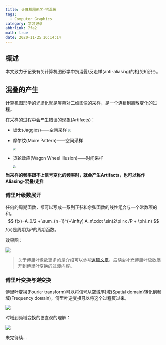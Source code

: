 ```yaml
---
title: 计算机图形学-抗混叠
tags:
  - Computer Graphics
category: 学习记录
abbrlink: 7fa2
math: true
date: 2020-11-25 16:14:14
---
```


## 概述

本文致力于记录有关计算机图形学中抗混叠/反走样(anti-aliasing)的相关知识:snowman:。

<!--more-->

## 混叠的产生

计算机图形学的光栅化就是屏幕对二维图像的采样，是一个连续到离散变化的过程。

在采样的过程中会产生错误的现象(Artifacts)：

- 锯齿(Jaggies)——空间采样
  <img src="https://ibed.csgowiki.top/CG-2-1.png" style="zoom:50%;" />

- 摩尔纹(Moire Pattern)——空间采样

  <img src="https://ibed.csgowiki.top/CG-2-2.png" style="zoom:50%;" />
  
- 货轮效应(Wagon Wheel Illusion)——时间采样
  
  <img src="https://ibed.csgowiki.top/CG-2-3.png" style="zoom:50%;" />

**当采样的频率跟不上信号变化的频率时，就会产生Artifacts，也可以称作Aliasing-混叠/走样**

###   傅里叶级数展开

任何的周期函数，都可以写成一系列正弦和余弦函数的线性组合与一个常数项的和。
$$
f(x)=A_0/2 + \sum_{n=1}^{+\infty} A_n\cdot \sin(2\pi nx /P + \phi_n)
$$
$f(x)$是周期为$P$的周期函数。

效果图：

![](https://ibed.csgowiki.top/CG-2-4.png)

> 关于傅里叶级数更多的是介绍可以参考[这篇文章](https://wzbtech.com/tech/fourier1.html)，后续会补充傅里叶级数展开到傅里叶变换的过渡内容。

### 傅里叶变换与逆变换

傅里叶变换(Fourier transform)可以将信号从空域/时域(Spatial domain)转化到频域(Frequency domain)，傅里叶逆变换可以将这个过程反过来。

![](https://ibed.csgowiki.top/CG-2-5.png)

时域到频域变换的更直观的理解：

![](https://ibed.csgowiki.top/CG-2-6.png)


未完待续...

